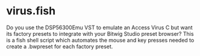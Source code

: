 # virus.fish
Do you use the DSP56300Emu VST to emulate an Access Virus C but want its factory presets to integrate with your Bitwig Studio preset browser? This is a fish shell script which automates the mouse and key presses needed to create a .bwpreset for each factory preset.
